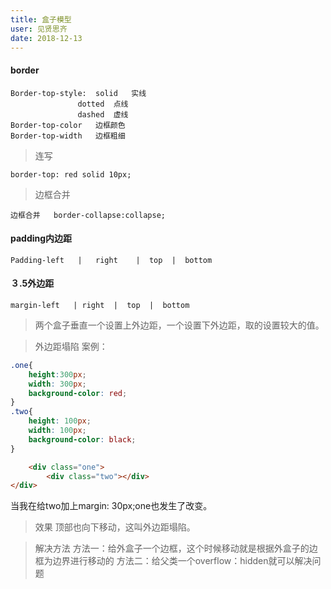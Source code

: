 ```yaml
---
title: 盒子模型
user: 见贤思齐
date: 2018-12-13
---
```


#### border
```
Border-top-style:  solid   实线
               dotted  点线
               dashed  虚线
Border-top-color   边框颜色
Border-top-width   边框粗细
````
> 连写
```
border-top: red solid 10px;
```
>  边框合并
```
边框合并   border-collapse:collapse;
```

#### padding内边距
```
Padding-left   |   right    |  top  |  bottom
```
#### ３.5外边距
```
margin-left   | right  |  top  |  bottom
```
> 两个盒子垂直一个设置上外边距，一个设置下外边距，取的设置较大的值。

> 外边距塌陷
>  案例：
``` css	
.one{
	height:300px;
	width: 300px;
	background-color: red;
}
.two{
	height: 100px;
	width: 100px;
	background-color: black;
}
```

``` html
	<div class="one">			
		<div class="two"></div>				
</div>
```
当我在给two加上margin: 30px;one也发生了改变。

> 效果
	顶部也向下移动，这叫外边距塌陷。

> 解决方法
	方法一：给外盒子一个边框，这个时候移动就是根据外盒子的边框为边界进行移动的
	方法二：给父类一个overflow：hidden就可以解决问题
	